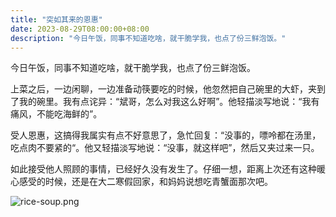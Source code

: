 ```yaml
---
title: "突如其来的恩惠"
date: 2023-08-29T08:00:00+08:00
description: "今日午饭，同事不知道吃啥，就干脆学我，也点了份三鲜泡饭。"
---
```


今日午饭，同事不知道吃啥，就干脆学我，也点了份三鲜泡饭。<!--more-->

上菜之后，一边闲聊，一边准备动筷要吃的时候，他忽然把自己碗里的大虾，夹到了我的碗里。我有点诧异：“斌哥，怎么对我这么好啊”。他轻描淡写地说：“我有痛风，不能吃海鲜的”。

受人恩惠，这搞得我属实有点不好意思了，急忙回复：“没事的，嘌呤都在汤里，吃点肉不要紧的“。他又轻描淡写地说：“没事，就这样吧”，然后又夹过来一只。

如此接受他人照顾的事情，已经好久没有发生了。仔细一想，距离上次还有这种暖心感受的时候，还是在大二寒假回家，和妈妈说想吃青蟹面那次吧。

![rice-soup.png](/images/kindness-from-my-colleague/rice-soup.png)
